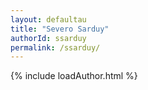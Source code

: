 ```yaml
---
layout: defaultau
title: "Severo Sarduy"
authorId: ssarduy
permalink: /ssarduy/
---
```

{% include loadAuthor.html %}
<script>
    $(document).ready(function(){
        showAuthorBio('{{ page.authorId }}');
   });
</script>